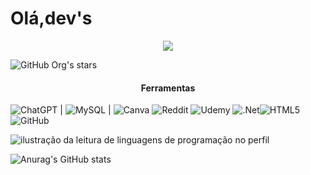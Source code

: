<h1 align=""> Olá,dev's </h1>


<p align="center"><img src="http://img.shields.io/static/v1?label=STATUS&message=EM%20DESENVOLVIMENTO&color=cobalt&style=for-the-badge"/></p>

![GitHub Org's stars](https://img.shields.io/github/stars/camilafernanda?style=social) 


<h4 align="center">Ferramentas</h4>

![ChatGPT](https://img.shields.io/badge/chatGPT-74aa9c?style=for-the-badge&logo=openai&logoColor=white) | ![MySQL](https://img.shields.io/badge/mysql-4479A1.svg?style=for-the-badge&logo=mysql&logoColor=white) | ![Canva](https://img.shields.io/badge/Canva-%2300C4CC.svg?style=for-the-badge&logo=Canva&logoColor=white) ![Reddit](https://img.shields.io/badge/Reddit-%23FF4500.svg?style=for-the-badge&logo=Reddit&logoColor=white) ![Udemy](https://img.shields.io/badge/Udemy-A435F0?style=for-the-badge&logo=Udemy&logoColor=white) ![.Net](https://img.shields.io/badge/.NET-5C2D91?style=for-the-badge&logo=.net&logoColor=white)![HTML5](https://img.shields.io/badge/html5-%23E34F26.svg?style=for-the-badge&logo=html5&logoColor=white)![GitHub](https://img.shields.io/badge/github-%23121011.svg?style=for-the-badge&logo=github&logoColor=white)





<img src="https://github-readme-stats.vercel.app/api/top-langs/?username=andradecamila-dev&theme=monokai&hide_langs_below=1" alt="ilustração da leitura de linguagens de programação no perfil"/>  

<picture>
  <source
    srcset="https://github-readme-stats.vercel.app/api?username=andradecamila-dev&show_icons=true"
    media="(prefers-color-scheme: monokai), (prefers-color-scheme: no-preference)"
  />
</picture>

![Anurag's GitHub stats](https://github-readme-stats.vercel.app/api?username=anuraghazra&show_icons=true&theme=monokai)
